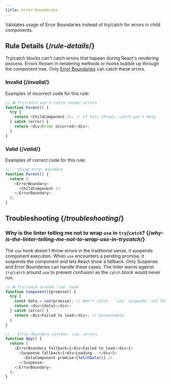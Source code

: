 ```yaml
---
title: error-boundaries
---
```


<Intro>

Validates usage of Error Boundaries instead of try/catch for errors in child components.

</Intro>

## Rule Details {/*rule-details*/}

Try/catch blocks can't catch errors that happen during React's rendering process. Errors thrown in rendering methods or hooks bubble up through the component tree. Only [Error Boundaries](/reference/react/Component#catching-rendering-errors-with-an-error-boundary) can catch these errors.

### Invalid {/*invalid*/}

Examples of incorrect code for this rule:

```js {expectedErrors: {'react-compiler': [4]}}
// ❌ Try/catch won't catch render errors
function Parent() {
  try {
    return <ChildComponent />; // If this throws, catch won't help
  } catch (error) {
    return <div>Error occurred</div>;
  }
}
```

### Valid {/*valid*/}

Examples of correct code for this rule:

```js
// ✅ Using error boundary
function Parent() {
  return (
    <ErrorBoundary>
      <ChildComponent />
    </ErrorBoundary>
  );
}
```

## Troubleshooting {/*troubleshooting*/}

### Why is the linter telling me not to wrap `use` in `try`/`catch`? {/*why-is-the-linter-telling-me-not-to-wrap-use-in-trycatch*/}

The `use` hook doesn't throw errors in the traditional sense, it suspends component execution. When `use` encounters a pending promise, it suspends the component and lets React show a fallback. Only Suspense and Error Boundaries can handle these cases. The linter warns against `try`/`catch` around `use` to prevent confusion as the `catch` block would never run.

```js {expectedErrors: {'react-compiler': [5]}}
// ❌ Try/catch around `use` hook
function Component({promise}) {
  try {
    const data = use(promise); // Won't catch - `use` suspends, not throws
    return <div>{data}</div>;
  } catch (error) {
    return <div>Failed to load</div>; // Unreachable
  }
}

// ✅ Error boundary catches `use` errors
function App() {
  return (
    <ErrorBoundary fallback={<div>Failed to load</div>}>
      <Suspense fallback={<div>Loading...</div>}>
        <DataComponent promise={fetchData()} />
      </Suspense>
    </ErrorBoundary>
  );
}
```
